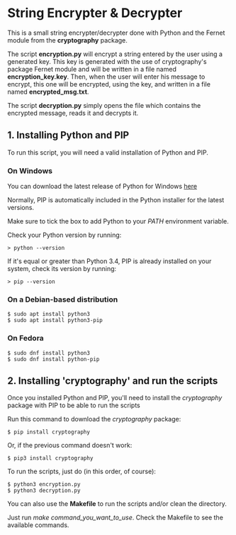 # String Encrypter & Decrypter

This is a small string encrypter/decrypter done with Python and the Fernet module from the **cryptography** package.

The script **encryption.py** will encrypt a string entered by the user using a generated key. This key is generated with the use of cryptography's package Fernet module and will be written in a file named **encryption_key.key**. Then, when the user will enter his message to encrypt, this one will be encrypted, using the key, and written in a file named **encrypted_msg.txt**.

The script **decryption.py** simply opens the file which contains the encrypted message, reads it and decrypts it.

## 1. Installing Python and PIP

To run this script, you will need a valid installation of Python and PIP.

### On Windows

You can download the latest release of Python for Windows [here](https://www.python.org/downloads/)

Normally, PIP is automatically included in the Python installer for the latest versions.

Make sure to tick the box to add Python to your *PATH* environment variable.

Check your Python version by running:
```
> python --version
```
If it's equal or greater than Python 3.4, PIP is already installed on your system, check its version by running:
```
> pip --version
```

### On a Debian-based distribution
```
$ sudo apt install python3
$ sudo apt install python3-pip
```

### On Fedora
```
$ sudo dnf install python3
$ sudo dnf install python-pip
```

## 2. Installing 'cryptography' and run the scripts

Once you installed Python and PIP, you'll need to install the *cryptography* package with PIP to be able to run the scripts

Run this command to download the *cryptography* package:
```
$ pip install cryptography
```
Or, if the previous command doesn't work:
```
$ pip3 install cryptography
```

To run the scripts, just do (in this order, of course):
```
$ python3 encryption.py
$ python3 decryption.py
```

You can also use the **Makefile** to run the scripts and/or clean the directory.

Just run *make command_you_want_to_use*. Check the Makefile to see the available commands.
